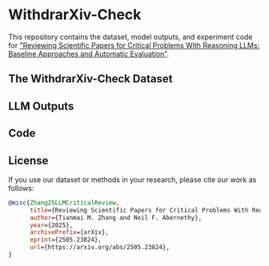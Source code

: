 # WithdrarXiv-Check

This repository contains the dataset, model outputs, and experiment code for ["Reviewing Scientific Papers for Critical Problems With Reasoning LLMs: Baseline Approaches and Automatic Evaluation"](https://arxiv.org/abs/2505.23824).

## The WithdrarXiv-Check Dataset


## LLM Outputs

## Code


## License

If you use our dataset or methods in your research, please cite our work as follows:

```bibtex
@misc{Zhang25LLMCriticalReview,
      title={Reviewing Scientific Papers for Critical Problems With Reasoning LLMs: Baseline Approaches and Automatic Evaluation},
      author={Tianmai M. Zhang and Neil F. Abernethy},
      year={2025},
      archivePrefix={arXiv},
      eprint={2505.23824},
      url={https://arxiv.org/abs/2505.23824},
}
```
